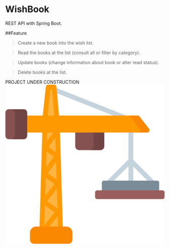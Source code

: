 # WishBook

REST API with Spring Boot.

##Feature
>Create a new book into the wish list.

>Read the books at the list (consult all or filter by category).

>Update books (change information about book or alter read status).

>Delete books at the list.

PROJECT UNDER CONSTRUCTION
![Logo of the project](https://github.com/devGeysaLadica/Reading-Wish-List/blob/main/src/main/resources/readme/construction.png)
